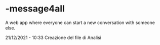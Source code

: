 # -message4all
A web app where everyone can start a new conversation  with someone else.

21/12/2021 - 10:33
Creazione del file di Analisi
